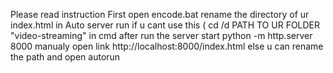 Please read instruction 
First open encode.bat 
rename the directory of ur index.html in Auto server run if u cant use this (
cd /d PATH TO UR FOLDER "video-streaming" in cmd 
after run the server
start python -m http.server 8000
manualy open link
http://localhost:8000/index.html
else u can rename the path and open autorun 
